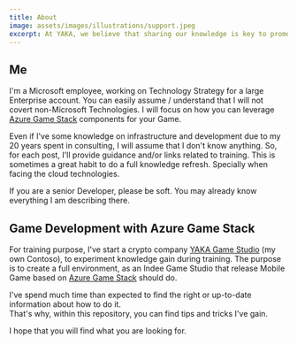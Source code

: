 ```yaml
---
title: About
image: assets/images/illustrations/support.jpeg
excerpt: At YAKA, we believe that sharing our knowledge is key to promote technologies. Our goal is to remove any technical barriers that can prevent you from making your own game.
---
```

## Me

I'm a Microsoft employee, working on Technology Strategy for a large Enterprise account. You can easily assume / understand that I will not covert non-Microsoft Technologies. I will focus on how you can leverage [Azure Game Stack](https://developer.microsoft.com/en-us/games) components for your Game.

Even if I've some knowledge on infrastructure and development due to my 20 years spent in consulting, I will assume that I don't know anything. So, for each post, I'll provide guidance and/or links related to training. This is sometimes a great habit to do a full knowledge refresh. Specially when facing the cloud technologies. 

If you are a senior Developer, please be soft. You may already know everything I am describing there.

## Game Development with Azure Game Stack

For training purpose, I've start a crypto company [YAKA Game Studio](https://yaka.games/) (my own Contoso), to experiment knowledge gain during training. The purpose is to create a full environment, as an Indee Game Studio that release Mobile Game based on [Azure Game Stack](https://developer.microsoft.com/en-us/games) should do.

I've spend much time than expected to find the right or up-to-date information about how to do it.  
That's why, within this repository, you can find tips and tricks I've gain.

I hope that you will find what you are looking for.